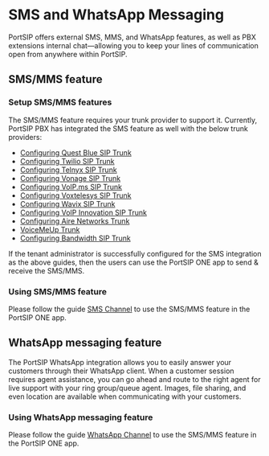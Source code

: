 # SMS and WhatsApp Messaging

PortSIP offers external SMS, MMS, and WhatsApp features, as well as PBX extensions internal chat—allowing you to keep your lines of communication open from anywhere within PortSIP.

## SMS/MMS feature

### Setup SMS/MMS features

The SMS/MMS feature requires your trunk provider to support it. Currently, PortSIP PBX has integrated the SMS feature as well with the below trunk providers:

* [Configuring Quest Blue SIP Trunk](https://support.portsip.com/portsip-communications-solution/configuring-sip-trunks/questblue-sip-trunk)
* [Configuring Twilio SIP Trunk](https://support.portsip.com/portsip-communications-solution/configuring-sip-trunks/twilio-sip-trunk)
* [Configuring Telnyx SIP Trunk](https://support.portsip.com/portsip-communications-solution/configuring-sip-trunks/telnyx-sip-trunk)
* [Configuring Vonage SIP Trunk](https://support.portsip.com/portsip-communications-solution/configuring-sip-trunks/vonage-sip-trunk)
* [Configuring VoIP.ms SIP Trunk](https://support.portsip.com/portsip-communications-solution/configuring-sip-trunks/voip.ms-sip-trunk)
* [Configuring Voxtelesys SIP Trunk](https://support.portsip.com/portsip-communications-solution/configuring-sip-trunks/voxtelesys-sip-trunk)
* [Configuring Wavix SIP Trunk](https://support.portsip.com/portsip-communications-solution/configuring-sip-trunks/wavix-sip-trunk)
* [Configuring VoIP Innovation SIP Trunk](../../portsip-communications-solution/configuring-sip-trunks/voip-innovations-sip-trunk/)
* [Configuring Aire Networks Trunk](https://support.portsip.com/portsip-communications-solution/configuring-sip-trunks/aire-networks-sip-trunk)
* [VoiceMeUp Trunk](https://support.portsip.com/portsip-communications-solution/configuring-sip-trunks/voicemeup-sip-trunk)
* [Configuring Bandwidth SIP Trunk](../../portsip-communications-solution/configuring-sip-trunks/bandwidth-sip-trunk/)

If the tenant administrator is successfully configured for the SMS integration as the above guides, then the users can use the PortSIP ONE app to send & receive the SMS/MMS.

### Using SMS/MMS feature

Please follow the guide [SMS Channel](../../portsip-communications-solution/portsip-pbx-administration-guide/28-digital-engagement-channels/sms-channel.md) to use the SMS/MMS feature in the PortSIP ONE app.

## WhatsApp messaging feature

The PortSIP WhatsApp integration allows you to easily answer your customers through their WhatsApp client. When a customer session requires agent assistance, you can go ahead and route to the right agent for live support with your ring group/queue agent. Images, file sharing, and even location are available when communicating with your customers.

### Using  WhatsApp messaging feature

Please follow the guide [WhatsApp Channel](../../portsip-communications-solution/portsip-pbx-administration-guide/28-digital-engagement-channels/whatsapp-channel.md) to use the SMS/MMS feature in the PortSIP ONE app.



